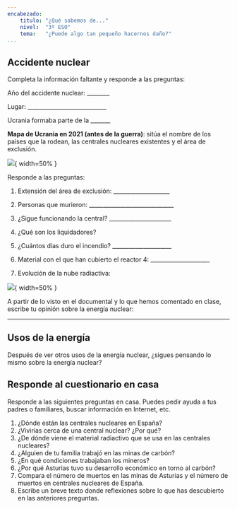 ```yaml
---
encabezado:
    titulo: "¿Qué sabemos de..."
    nivel:  "3º ESO"
    tema:   "¿Puede algo tan pequeño hacernos daño?"
...
```


## Accidente nuclear

Completa la información faltante y responde a las preguntas:

Año del accidente nuclear: ________

Lugar: ____________________________

Ucrania formaba parte de la _______

**Mapa de Ucrania en 2021 (antes de la guerra)**: sitúa el nombre de los países
que la rodean, las centrales nucleares existentes y el área de exclusión.

![](mapa-mudo-ucrania.jpg){ width=50% }

Responde a las preguntas:

1.	Extensión del área de exclusión: ____________________

2.	Personas que murieron: ______________________________

3.	¿Sigue funcionando la central? ______________________

4.	¿Qué son los liquidadores?



5.	¿Cuántos días duro el incendio? _____________________

6.	Material con el que han cubierto el reactor 4: _____________________

7.	Evolución de la nube radiactiva: 

![](mapa-europa.jpg){ width=50% }

A partir de lo visto en el documental y lo que hemos comentado en clase, escribe tu opinión sobre la energía nuclear:






---

## Usos de la energía

Después de ver otros usos de la energía nuclear, ¿sigues pensando lo mismo sobre la energía nuclear?




## Responde al cuestionario en casa

Responde a las siguientes preguntas en casa. Puedes pedir ayuda a tus padres o familiares, buscar información en Internet, etc.

1.  ¿Dónde están las centrales nucleares en España?
2.  ¿Vivirías cerca de una central nuclear? ¿Por qué?
3.  ¿De dónde viene el material radiactivo que se usa en las centrales nucleares?
4.  ¿Alguien de tu familia trabajó en las minas de carbón?
5.  ¿En qué condiciones trabajaban los mineros?
6.  ¿Por qué Asturias tuvo su desarrollo económico en torno al carbón?
7.  Compara el número de muertos en las minas de Asturias y el número de muertos
    en centrales nucleares de España.
8.  Escribe un breve texto donde reflexiones sobre lo que has descubierto en las
    anteriores preguntas.



